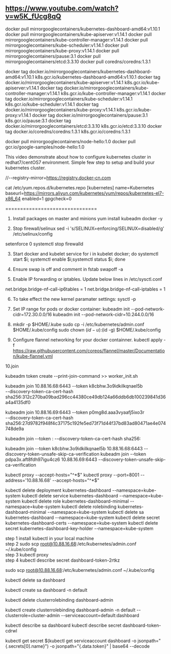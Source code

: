 
## https://www.youtube.com/watch?v=w5K_fUcg8qQ

docker pull mirrorgooglecontainers/kubernetes-dashboard-amd64:v1.10.1
docker pull mirrorgooglecontainers/kube-apiserver:v1.14.1
docker pull mirrorgooglecontainers/kube-controller-manager:v1.14.1
docker pull mirrorgooglecontainers/kube-scheduler:v1.14.1
docker pull mirrorgooglecontainers/kube-proxy:v1.14.1
docker pull mirrorgooglecontainers/pause:3.1
docker pull mirrorgooglecontainers/etcd:3.3.10
docker pull coredns/coredns:1.3.1


docker tag docker.io/mirrorgooglecontainers/kubernetes-dashboard-amd64:v1.10.1 k8s.gcr.io/kubernetes-dashboard-amd64:v1.10.1
docker tag docker.io/mirrorgooglecontainers/kube-apiserver:v1.14.1 k8s.gcr.io/kube-apiserver:v1.14.1
docker tag docker.io/mirrorgooglecontainers/kube-controller-manager:v1.14.1 k8s.gcr.io/kube-controller-manager:v1.14.1
docker tag docker.io/mirrorgooglecontainers/kube-scheduler:v1.14.1 k8s.gcr.io/kube-scheduler:v1.14.1
docker tag docker.io/mirrorgooglecontainers/kube-proxy:v1.14.1 k8s.gcr.io/kube-proxy:v1.14.1
docker tag docker.io/mirrorgooglecontainers/pause:3.1 k8s.gcr.io/pause:3.1
docker tag docker.io/mirrorgooglecontainers/etcd:3.3.10 k8s.gcr.io/etcd:3.3.10
docker tag docker.io/coredns/coredns:1.3.1 k8s.gcr.io/coredns:1.3.1



docker pull mirrorgooglecontainers/node-hello:1.0
docker pull gcr.io/google-samples/node-hello:1.0



This video demonstrate about how to configure kubernetes cluster in redhat7/centOS7 environment. Simple few step to setup and build your kubernetes cluster.

//--registry-mirror=https://registry.docker-cn.com

cat /etc/yum.repos.d/kubernetes.repo 
[kubernetes]
name=Kubernetes
baseurl=https://mirrors.aliyun.com/kubernetes/yum/repos/kubernetes-el7-x86_64
enabled=1
gpgcheck=0



===============================
1. Install packages on master and minions
yum install kubeadm docker -y

2. Stop firewall/selinux
sed -i 's/SELINUX=enforcing/SELINUX=disabled/g' /etc/selinux/config

setenforce 0
systemctl stop firewalld





3. Start docker and kubelet service
for i in kubelet docker; do systemctl start $i; systemctl enable $i;systemctl status $i; done

4. Ensure swap is off and comment in fstab
swapoff -a

5. Enable IP forwarding or iptables. Update below lines in /etc/sysctl.conf

net.bridge.bridge-nf-call-ip6tables = 1
net.bridge.bridge-nf-call-iptables = 1

6. To take effect the new kernel paramater settings:
sysctl -p

7. Set IP range for pods or docker container:
kubeadm init --pod-network-cidr=172.30.0.0/16
kubeadm init --pod-network-cidr=10.244.0.0/16

8. mkdir -p $HOME/.kube
sudo cp -i /etc/kubernetes/admin.conf $HOME/.kube/config
sudo chown $(id -u):$(id -g) $HOME/.kube/config

9. Configure flannel networking for your docker containner.
kubectl apply -f https://raw.githubusercontent.com/coreos/flannel/master/Documentation/kube-flannel.yml


10.join


kubeadm token create --print-join-command >> worker_init.sh

kubeadm join 10.88.16.68:6443 --token k8cbhw.3o9idkilkqnael5b \
    --discovery-token-ca-cert-hash sha256:312c270ba09bad296cc44380ce49db124a66ddb6db100239841d36a4a4135df0

kubeadm join 10.88.16.69:6443 --token p0mg8d.aaa3vyaafj5ixo3r \
    --discovery-token-ca-cert-hash sha256:27d9782f948f4c37175c192fe5ed73f71d44f37bd83ad80471ae4e074748de9a

kubeadm join --token <token> <master-ip>:<master-port> --discovery-token-ca-cert-hash sha256:<hash>

kubeadm join --token k8cbhw.3o9idkilkqnael5b 10.88.16.68:6443 --discovery-token-unsafe-skip-ca-verification
kubeadm join --token pdpa3x.aft8fdh97igu4cz6 10.88.16.69:6443 --discovery-token-unsafe-skip-ca-verification

kubectl proxy --accept-hosts="^*$"
kubectl proxy --port=8001 --address='10.88.16.68' --accept-hosts="^*$"


kubectl delete deployment kubernetes-dashboard --namespace=kube-system
kubectl delete service kubernetes-dashboard  --namespace=kube-system
kubectl delete role kubernetes-dashboard-minimal --namespace=kube-system
kubectl delete rolebinding kubernetes-dashboard-minimal --namespace=kube-system
kubectl delete sa kubernetes-dashboard --namespace=kube-system
kubectl delete secret kubernetes-dashboard-certs --namespace=kube-system
kubectl delete secret kubernetes-dashboard-key-holder --namespace=kube-system


step 1 install kubectl in your local machine    
step 2 sudo scp root@10.88.16.68:/etc/kubernetes/admin.conf ~/.kube/config   
step 3 kubectl proxy  
step 4 kubectl describe secret dashboard-token-2rtkz


sudo scp root@10.88.16.68:/etc/kubernetes/admin.conf ~/.kube/config



kubectl delete sa dashboard

kubectl create sa dashboard -n default

kubectl delete clusterrolebinding dashboard-admin

kubectl create clusterrolebinding dashboard-admin -n default --clusterrole=cluster-admin --serviceaccount=default:dashboard


kubectl describe sa dashboard
kubectl describe secret dashboard-token-cdrwl

kubectl get secret $(kubectl get serviceaccount dashboard -o jsonpath="{.secrets[0].name}") -o jsonpath="{.data.token}" | base64 --decode



